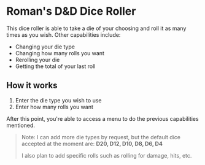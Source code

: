 # Roman's D&D Dice Roller

This dice roller is able to take a die of your choosing and roll it as many times as you wish. Other capabilities include:
- Changing your die type
- Changing how many rolls you want
- Rerolling your die
- Getting the total of your last roll

## How it works
1. Enter the die type you wish to use
2. Enter how many rolls you want

After this point, you're able to access a menu to do the previous capabilities mentioned.

> Note: I can add more die types by request, but the default dice accepted at the moment are:
> **D20, D12, D10, D8, D6, D4**
>
> I also plan to add specific rolls such as rolling for damage, hits, etc.
